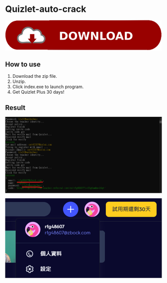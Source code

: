 # Quizlet-auto-crack

[![Download](https://github.com/micr0dust/image_saves/raw/master/img/button/btn-dl-red-en.png?raw=true "Download")](https://github.com/micr0dust/quizlet-auto-crack/releases/download/v1.1.1/quizlet-auto-crack.zip)

## How to use

1. Download the zip file.
2. Unzip.
3. Click index.exe to launch program.
4. Get Quizlet Plus 30 days!

## Result

![Result](https://github.com/micr0dust/quizlet-auto-crack/raw/main/img/result.png?raw=true "Result")

![Result](https://github.com/micr0dust/quizlet-auto-crack/raw/main/img/result2.png?raw=true "Result")
